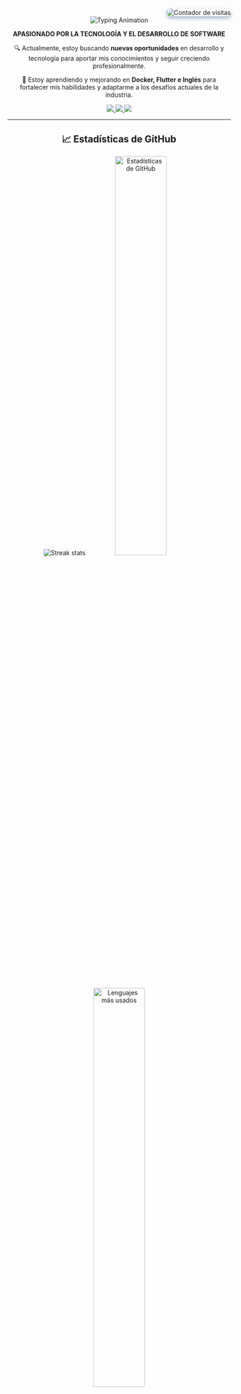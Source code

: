 <!-- Contador de visitantes -->
<!-- <div align="right">
    <img src="https://visitor-badge.laobi.icu/badge?page_id=iBri4nWilli4ms.iBri4nWilli4ms" alt="Visitas a mi perfil"/>
</div> -->

<div align="right" style="margin-top: 0;">
    <img src="https://visitor-badge.laobi.icu/badge?page_id=iBri4nWilli4ms.iBri4nWilli4ms&left_text=Visitas" alt="Contador de visitas" 
         style="border-radius: 8px; box-shadow: 0px 4px 8px rgba(94, 129, 172, 0.6);"/>
</div>

<!-- Encabezado -->
<div align="center">

  <img src="https://readme-typing-svg.herokuapp.com?font=Roboto&weight=500&size=30&duration=1500&letterSpacing=2&pause=800&color=88C0D0&center=true&vCenter=true&width=500&lines=I'm+iBri4nWilli4ms;Hi+There!+%F0%9F%91%8B" alt="Typing Animation" />

**APASIONADO POR LA TECNOLOGÍA Y EL DESARROLLO DE SOFTWARE**

🔍 Actualmente, estoy buscando **nuevas oportunidades** en desarrollo y tecnología para aportar mis conocimientos y seguir creciendo profesionalmente.

🌱 Estoy aprendiendo y mejorando en **Docker, Flutter e Inglés** para fortalecer mis habilidades y adaptarme a los desafíos actuales de la industria.

<!-- Redes sociales -->
<a href="mailto:bri4nwilli4ms@gmail.com">
  <img src="https://img.shields.io/badge/Gmail-333333?style=for-the-badge&logo=gmail&logoColor=red" />
</a>
<a href="https://linkedin.com/in/your-profile" target="_blank">
  <img src="https://img.shields.io/badge/LinkedIn-0077B5?style=for-the-badge&logo=linkedin&logoColor=white" />
</a>
<a href="https://ibri4nwilli4ms.github.io" target="_blank">
  <img src="https://img.shields.io/badge/Portfolio-FF5722?style=for-the-badge&logo=todoist&logoColor=white" />
</a>


---

## 📈 Estadísticas de GitHub

<div align="center">
  <img src="https://github-readme-streak-stats-salesp07.vercel.app/?user=iBri4nWilli4ms&count_private=true&theme=nord&border_radius=10" alt="Streak stats">
  <img src="https://github-readme-stats.vercel.app/api?username=iBri4nWilli4ms&show_icons=true&theme=nord" alt="Estadísticas de GitHub" width="48%">
  <img src="https://github-readme-stats.vercel.app/api/top-langs/?username=iBri4nWilli4ms&layout=compact&theme=nord" alt="Lenguajes más usados" width="48%">
</div>

---

## 🛠️ Tecnologías & Herramientas 🛠️

<div align="center">
  <a href="https://go.dev/" target="_blank"><img src="https://skillicons.dev/icons?i=go" alt="Golang" width="50" /></a>
  <a href="https://angular.io/" target="_blank"><img src="https://skillicons.dev/icons?i=angular" alt="Angular" width="50" /></a>
  <a href="https://www.typescriptlang.org/" target="_blank"><img src="https://skillicons.dev/icons?i=typescript" alt="TypeScript" width="50" /></a>
  <a href="https://www.postgresql.org/" target="_blank"><img src="https://skillicons.dev/icons?i=postgresql" alt="PostgreSQL" width="50" /></a>
  <a href="https://git-scm.com/" target="_blank"><img src="https://skillicons.dev/icons?i=git" alt="Git" width="50" /></a>
  <a href="https://www.figma.com/" target="_blank"><img src="https://skillicons.dev/icons?i=figma" alt="Figma" width="50" /></a>
  <a href="https://www.linux.org/" target="_blank"><img src="https://skillicons.dev/icons?i=linux" alt="Linux" width="50" /></a>
  <a href="https://www.docker.com/" target="_blank"><img src="https://skillicons.dev/icons?i=docker" alt="Docker" width="50" /></a>
</div>

---

## Proyectos Recientes 🚀

</div>

### 🛒 **Ecommerce Platform**
**_Transformando la experiencia de compraventa en línea._**
- **Características clave:**
  - Carrito de compras funcional con sincronización de usuario autenticado.
  - Generación de reportes PDF profesionales con filtros avanzados.
  - Gestión robusta de inventarios y pedidos.
  - Uso exclusivo de pagos QR.
- **Tecnologías utilizadas:**  
  <div align="center">
    <img src="https://skillicons.dev/icons?i=go,angular,postgresql" alt="Tecnologías utilizadas" />
  </div>
- **Repositorio:** [Vento - Ecommerce Platform](https://github.com/iBri4nwilli4ms/VENTO)

---
<p align="center">

_"La simplicidad es la máxima sofisticación"_

</p>

---

<div align="center">
  <a href="https://www.paypal.com/paypalme/user" target="_blank">
    <img height="64" src="https://storage.ko-fi.com/cdn/kofi1.png?v=3" alt="Buy Me a Coffee">
  </a>
</div>
